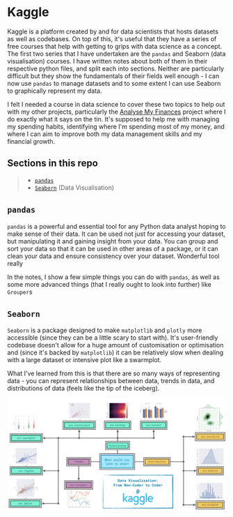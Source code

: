 # Kaggle

Kaggle is a platform created by and for data scientists that hosts datasets as well as codebases. On top of this, it's useful that they have a series of free courses that help with getting to grips with data science as a concept. The first two series that I have undertaken are the `pandas` and Seaborn (data visualisation) courses. I have written notes about both of them in their respective python files, and split each into sections. Neither are particularly difficult but they show the fundamentals of their fields well enough - I can now use `pandas` to manage datasets and to some extent I can use Seaborn to graphically represent my data.

I felt I needed a course in data science to cover these two topics to help out with my other projects, particularly the [Analyse My Finances](https://github.com/willspencer171/starting_projects/tree/master/Analyse%20My%20Finances) project where I do exactly what it says on the tin. It's supposed to help me with managing my spending habits, identifying where I'm spending most of my money, and where I can aim to improve both my data management skills and my financial growth.

## Sections in this repo

> - [`pandas`](#pandas)
> - [`Seaborn`](#seaborn) (Data Visualisation)

## `pandas`

`pandas` is a powerful and essential tool for any Python data analyst hoping to make sense of their data. It can be used not just for accessing your dataset, but manipulating it and gaining insight from your data. You can group and sort your data so that it can be used in other areas of a package, or it can clean your data and ensure consistency over your dataset. Wonderful tool really

In the notes, I show a few simple things you can do with `pandas`, as well as some more advanced things (that I really ought to look into further) like `Grouper`s

## `Seaborn`

`Seaborn` is a package designed to make `matplotlib` and `plotly` more accessible (since they can be a little scary to start with). It's user-friendly codebase doesn't allow for a huge amount of customisation or optimisation and (since it's backed by `matplotlib`) it can be relatively slow when dealing with a large dataset or intensive plot like a swarmplot.

What I've learned from this is that there are so many ways of representing data - you can represent relationships between data, trends in data, and distributions of data (feels like the tip of the iceberg).

<p align="center">
    <img src="images/Kaggle Seaborn.png" alt="Kaggle Data-Vis Plot Types">
</p>
